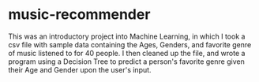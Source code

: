 # music-recommender
This was an introductory project into Machine Learning, in which I took a csv file with sample data containing the Ages, Genders, and favorite genre of music listened to for 40 people. I then cleaned up the file, and wrote a program using a Decision Tree to predict a person's favorite genre given their Age and Gender upon the user's input. 
